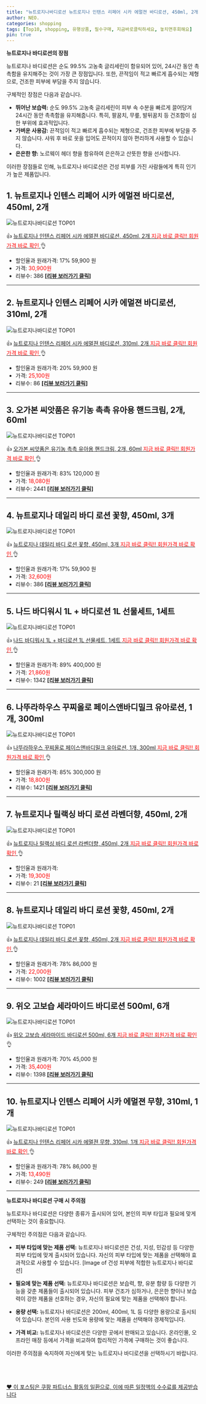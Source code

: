 ```yaml
---
title: "뉴트로지나바디로션 뉴트로지나 인텐스 리페어 시카 에멀젼 바디로션, 450ml, 2개 필수 필요 추천 제품 비교 최저 가격 비교 장점 구매 후기 구매평"
author: NEO.
categories: shopping
tags: [Top10, shopping, 유행상품, 필수구매, 지금바로클릭하세요, 놓치면후회해요]
pin: true
---
```

**뉴트로지나 바디로션의 장점**

뉴트로지나 바디로션은 순도 99.5% 고농축 글리세린이 함유되어 있어, 24시간 동안 촉촉함을 유지해주는 것이 가장 큰 장점입니다. 또한, 끈적임이 적고 빠르게 흡수되는 제형으로, 건조한 피부에 부담을 주지 않습니다.

구체적인 장점은 다음과 같습니다.

* **뛰어난 보습력:** 순도 99.5% 고농축 글리세린이 피부 속 수분을 빠르게 끌어당겨 24시간 동안 촉촉함을 유지해줍니다. 특히, 팔꿈치, 무릎, 발뒤꿈치 등 건조함이 심한 부위에 효과적입니다.
* **가벼운 사용감:** 끈적임이 적고 빠르게 흡수되는 제형으로, 건조한 피부에 부담을 주지 않습니다. 샤워 후 바로 옷을 입어도 끈적이지 않아 편리하게 사용할 수 있습니다.
* **은은한 향:** 노르웨이 헤더 향을 함유하여 은은하고 산뜻한 향을 선사합니다.

이러한 장점들로 인해, 뉴트로지나 바디로션은 건성 피부를 가진 사람들에게 특히 인기가 높은 제품입니다.

   

## 1. 뉴트로지나 인텐스 리페어 시카 에멀젼 바디로션, 450ml, 2개

![뉴트로지나바디로션 TOP01](https://thumbnail6.coupangcdn.com/thumbnails/remote/490x490ex/image/vendor_inventory/23d1/0eca566625e3426c38a07a696ae44c474837b287336577b1fc977c2daa7d.jpg)


👍 [뉴트로지나 인텐스 리페어 시카 에멀젼 바디로션, 450ml, 2개 <font color=red> 지금 바로 클릭!! 회원가격 바로 확인 </font> ](https://link.coupang.com/re/AFFSDP?lptag=AF3617701&subid=GithubCoopas&pageKey=7614117157&traceid=V0-153&itemId=18626822090&vendorItemId=86129344083) 👌 


- 할인율과 원래가격: 17%  59,900   원
- 가격: <span style='color:red'>30,900원</span>
- 리뷰수: 386  [**[리뷰 보러가기 클릭]**](https://link.coupang.com/re/AFFSDP?lptag=AF3617701&subid=GithubCoopas&pageKey=7614117157&traceid=V0-153&itemId=18626822090&vendorItemId=86129344083)

---


   

## 2. 뉴트로지나 인텐스 리페어 시카 에멀젼 바디로션, 310ml, 2개

![뉴트로지나바디로션 TOP01](https://thumbnail6.coupangcdn.com/thumbnails/remote/490x490ex/image/vendor_inventory/f103/02803a8ddce55173f125203141da93fc9212256581ff484778e1b272eab5.jpg)


👍 [뉴트로지나 인텐스 리페어 시카 에멀젼 바디로션, 310ml, 2개 <font color=red> 지금 바로 클릭!! 회원가격 바로 확인 </font> ](https://link.coupang.com/re/AFFSDP?lptag=AF3617701&subid=GithubCoopas&pageKey=7614117157&traceid=V0-153&itemId=17045237805&vendorItemId=86260075569) 👌 


- 할인율과 원래가격: 20%  59,900   원
- 가격: <span style='color:red'>25,100원</span>
- 리뷰수: 86  [**[리뷰 보러가기 클릭]**](https://link.coupang.com/re/AFFSDP?lptag=AF3617701&subid=GithubCoopas&pageKey=7614117157&traceid=V0-153&itemId=17045237805&vendorItemId=86260075569)

---


   

## 3. 오가본 씨앗품은 유기농 촉촉 유아용 핸드크림, 2개, 60ml

![뉴트로지나바디로션 TOP01](https://thumbnail6.coupangcdn.com/thumbnails/remote/490x490ex/image/vendor_inventory/629c/ac6a7b01a8d2866bcd0d48afb38e116c6586594d30e06afac865ddd63f25.jpg)


👍 [오가본 씨앗품은 유기농 촉촉 유아용 핸드크림, 2개, 60ml <font color=red> 지금 바로 클릭!! 회원가격 바로 확인 </font> ](https://link.coupang.com/re/AFFSDP?lptag=AF3617701&subid=GithubCoopas&pageKey=6228987779&traceid=V0-153&itemId=13122232437&vendorItemId=81686423138) 👌 


- 할인율과 원래가격: 83%  120,000   원
- 가격: <span style='color:red'>18,080원</span>
- 리뷰수: 2441  [**[리뷰 보러가기 클릭]**](https://link.coupang.com/re/AFFSDP?lptag=AF3617701&subid=GithubCoopas&pageKey=6228987779&traceid=V0-153&itemId=13122232437&vendorItemId=81686423138)

---


   

## 4. 뉴트로지나 데일리 바디 로션 꽃향, 450ml, 3개

![뉴트로지나바디로션 TOP01](https://thumbnail7.coupangcdn.com/thumbnails/remote/490x490ex/image/vendor_inventory/d7a8/dc52f3fdead23142c75b80197192f6769750b20ab676ee7ed65e253dd9da.png)


👍 [뉴트로지나 데일리 바디 로션 꽃향, 450ml, 3개 <font color=red> 지금 바로 클릭!! 회원가격 바로 확인 </font> ](https://link.coupang.com/re/AFFSDP?lptag=AF3617701&subid=GithubCoopas&pageKey=1984811871&traceid=V0-153&itemId=17910174755&vendorItemId=79216217606) 👌 


- 할인율과 원래가격: 17%  59,900   원
- 가격: <span style='color:red'>32,600원</span>
- 리뷰수: 386  [**[리뷰 보러가기 클릭]**](https://link.coupang.com/re/AFFSDP?lptag=AF3617701&subid=GithubCoopas&pageKey=1984811871&traceid=V0-153&itemId=17910174755&vendorItemId=79216217606)

---


   

## 5. 나드 바디워시 1L + 바디로션 1L 선물세트, 1세트

![뉴트로지나바디로션 TOP01](https://thumbnail8.coupangcdn.com/thumbnails/remote/490x490ex/image/retail/images/2020/07/14/17/6/7f60e45e-b700-4fe3-a48e-7f06511f96a0.jpg)


👍 [나드 바디워시 1L + 바디로션 1L 선물세트, 1세트 <font color=red> 지금 바로 클릭!! 회원가격 바로 확인 </font> ](https://link.coupang.com/re/AFFSDP?lptag=AF3617701&subid=GithubCoopas&pageKey=6540558620&traceid=V0-153&itemId=14560281018&vendorItemId=71232397648) 👌 


- 할인율과 원래가격: 89%  400,000   원
- 가격: <span style='color:red'>21,860원</span>
- 리뷰수: 1342  [**[리뷰 보러가기 클릭]**](https://link.coupang.com/re/AFFSDP?lptag=AF3617701&subid=GithubCoopas&pageKey=6540558620&traceid=V0-153&itemId=14560281018&vendorItemId=71232397648)

---


   

## 6. 나뚜라하우스 꾸찌올로 페이스앤바디밀크 유아로션, 1개, 300ml

![뉴트로지나바디로션 TOP01](https://thumbnail9.coupangcdn.com/thumbnails/remote/490x490ex/image/vendor_inventory/3cb4/be23d7eb722e86668a9bb7adc1be16ba0dc6a7d8880e19afd040cd6cd3bc.jpg)


👍 [나뚜라하우스 꾸찌올로 페이스앤바디밀크 유아로션, 1개, 300ml <font color=red> 지금 바로 클릭!! 회원가격 바로 확인 </font> ](https://link.coupang.com/re/AFFSDP?lptag=AF3617701&subid=GithubCoopas&pageKey=7088115150&traceid=V0-153&itemId=18220256749&vendorItemId=81974648433) 👌 


- 할인율과 원래가격: 85%  300,000   원
- 가격: <span style='color:red'>18,800원</span>
- 리뷰수: 1421  [**[리뷰 보러가기 클릭]**](https://link.coupang.com/re/AFFSDP?lptag=AF3617701&subid=GithubCoopas&pageKey=7088115150&traceid=V0-153&itemId=18220256749&vendorItemId=81974648433)

---


   

## 7. 뉴트로지나 릴랙싱 바디 로션 라벤더향, 450ml, 2개

![뉴트로지나바디로션 TOP01](https://thumbnail6.coupangcdn.com/thumbnails/remote/490x490ex/image/vendor_inventory/2dc3/8e33edbfe3952a2b4a7578bdd300524838d699c065e058fc726d7b6938f1.jpg)


👍 [뉴트로지나 릴랙싱 바디 로션 라벤더향, 450ml, 2개 <font color=red> 지금 바로 클릭!! 회원가격 바로 확인 </font> ](https://link.coupang.com/re/AFFSDP?lptag=AF3617701&subid=GithubCoopas&pageKey=6366646794&traceid=V0-153&itemId=7070150470&vendorItemId=84686928234) 👌 


- 할인율과 원래가격: 
- 가격: <span style='color:red'>19,300원</span>
- 리뷰수: 21  [**[리뷰 보러가기 클릭]**](https://link.coupang.com/re/AFFSDP?lptag=AF3617701&subid=GithubCoopas&pageKey=6366646794&traceid=V0-153&itemId=7070150470&vendorItemId=84686928234)

---


   

## 8. 뉴트로지나 데일리 바디 로션 꽃향, 450ml, 2개

![뉴트로지나바디로션 TOP01](https://thumbnail8.coupangcdn.com/thumbnails/remote/490x490ex/image/vendor_inventory/2b1b/4d5d5cd7dd79a5912a23278d495d1dce4f4c0311f762cb96b5bc57bebc8e.jpg)


👍 [뉴트로지나 데일리 바디 로션 꽃향, 450ml, 2개 <font color=red> 지금 바로 클릭!! 회원가격 바로 확인 </font> ](https://link.coupang.com/re/AFFSDP?lptag=AF3617701&subid=GithubCoopas&pageKey=1984811871&traceid=V0-153&itemId=14309982935&vendorItemId=82137719523) 👌 


- 할인율과 원래가격: 78%  86,000   원
- 가격: <span style='color:red'>22,000원</span>
- 리뷰수: 1002  [**[리뷰 보러가기 클릭]**](https://link.coupang.com/re/AFFSDP?lptag=AF3617701&subid=GithubCoopas&pageKey=1984811871&traceid=V0-153&itemId=14309982935&vendorItemId=82137719523)

---


   

## 9. 위오 고보습 세라마이드 바디로션 500ml, 6개

![뉴트로지나바디로션 TOP01](https://thumbnail10.coupangcdn.com/thumbnails/remote/490x490ex/image/vendor_inventory/2e9e/378b89093726bf438c914fa223330e91383144737db1cd34ae0a58864fba.jpg)


👍 [위오 고보습 세라마이드 바디로션 500ml, 6개 <font color=red> 지금 바로 클릭!! 회원가격 바로 확인 </font> ](https://link.coupang.com/re/AFFSDP?lptag=AF3617701&subid=GithubCoopas&pageKey=7733537017&traceid=V0-153&itemId=20787610792&vendorItemId=87857150155) 👌 


- 할인율과 원래가격: 70%  45,000   원
- 가격: <span style='color:red'>35,400원</span>
- 리뷰수: 1398  [**[리뷰 보러가기 클릭]**](https://link.coupang.com/re/AFFSDP?lptag=AF3617701&subid=GithubCoopas&pageKey=7733537017&traceid=V0-153&itemId=20787610792&vendorItemId=87857150155)

---


   

## 10. 뉴트로지나 인텐스 리페어 시카 에멀젼 무향, 310ml, 1개

![뉴트로지나바디로션 TOP01](https://thumbnail6.coupangcdn.com/thumbnails/remote/490x490ex/image/vendor_inventory/f244/3bbac58bef677ba548d51c4db3904352b6f65c309bceb58640b0abeb5b5a.jpg)


👍 [뉴트로지나 인텐스 리페어 시카 에멀젼 무향, 310ml, 1개 <font color=red> 지금 바로 클릭!! 회원가격 바로 확인 </font> ](https://link.coupang.com/re/AFFSDP?lptag=AF3617701&subid=GithubCoopas&pageKey=7614117157&traceid=V0-153&itemId=17427633808&vendorItemId=84662678237) 👌 


- 할인율과 원래가격: 78%  86,000   원
- 가격: <span style='color:red'>13,490원</span>
- 리뷰수: 249  [**[리뷰 보러가기 클릭]**](https://link.coupang.com/re/AFFSDP?lptag=AF3617701&subid=GithubCoopas&pageKey=7614117157&traceid=V0-153&itemId=17427633808&vendorItemId=84662678237)

---
**뉴트로지나 바디로션 구매 시 주의점**

뉴트로지나 바디로션은 다양한 종류가 출시되어 있어, 본인의 피부 타입과 필요에 맞게 선택하는 것이 중요합니다.

구체적인 주의점은 다음과 같습니다.

* **피부 타입에 맞는 제품 선택:** 뉴트로지나 바디로션은 건성, 지성, 민감성 등 다양한 피부 타입에 맞게 출시되어 있습니다. 자신의 피부 타입에 맞는 제품을 선택해야 효과적으로 사용할 수 있습니다.
[Image of 건성 피부에 적합한 뉴트로지나 바디로션]



* **필요에 맞는 제품 선택:** 뉴트로지나 바디로션은 보습력, 향, 유분 함량 등 다양한 기능을 갖춘 제품들이 출시되어 있습니다. 피부 건조가 심하거나, 은은한 향이나 보습력이 강한 제품을 선호하는 경우, 자신의 필요에 맞는 제품을 선택해야 합니다.

* **용량 선택:** 뉴트로지나 바디로션은 200ml, 400ml, 1L 등 다양한 용량으로 출시되어 있습니다. 본인의 사용 빈도와 용량에 맞는 제품을 선택해야 경제적입니다.

* **가격 비교:** 뉴트로지나 바디로션은 다양한 곳에서 판매되고 있습니다. 온라인몰, 오프라인 매장 등에서 가격을 비교하여 합리적인 가격에 구매하는 것이 좋습니다.

이러한 주의점을 숙지하여 자신에게 맞는 뉴트로지나 바디로션을 선택하시기 바랍니다.<br><br><br><br><br> [ ❤  이 포스팅은 쿠팡 파트너스 활동의 일환으로, 이에 따른 일정액의 수수료를 제공받습니다](https://link.coupang.com/a/bcEFyh)
